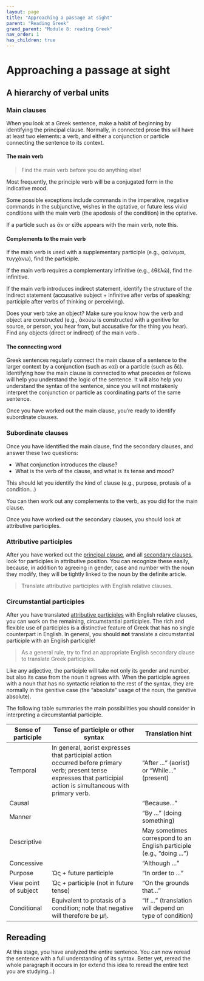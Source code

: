 ```yaml
---
layout: page
title: "Approaching a passage at sight"
parent: "Reading Greek"
grand_parent: "Module 8: reading Greek"
nav_order: 1
has_children: true
---
```


# Approaching a passage at sight


## A hierarchy of verbal units


### Main clauses


When you look at a Greek sentence, make a habit of beginning by identifying the principal clause.  Normally, in connected prose this will have at least two elements:  a verb, and either a conjunction or particle connecting the sentence to its context.


#### The main verb

>Find the main verb before you do anything else!


Most frequently, the principle verb will be a conjugated form in the indicative mood.

Some possible exceptions include commands in the imperative, negative commands in the subjunctive, wishes in the optative, or future less vivid conditions with the main verb (the apodosis of the condition) in the optative.

If a particle such as ἄν or εἴθε appears with the main verb, note this.

#### Complements to the main verb


If the main verb is used with a supplementary participle (e.g., φαίνομαι, τυγχάνω), find the participle.

If the main verb requires a complementary infinitive (e.g., ἐθέλὡ), find the infinitive.

If the main verb introduces indirect statement, identify the structure of the indirect statement (accusative subject + infinitive after verbs of speaking;  participle after verbs of thinking or perceiving).

Does your verb take an object?  Make sure you know how the verb and object are constructed (e.g., ἀκούω is constructed with a
genitive for source, or person, you hear from, but accusative for the thing you hear).  Find any objects (direct or indirect) of the main verb .

#### The connecting word


Greek sentences regularly connect the main clause of a sentence to the larger context by a conjunction (such as καί) or a particle
(such as δέ).  Identifying how the main clause is connected to what precedes or follows will help you understand the logic of the sentence. It will also help you understand the syntax of the sentence, since you will not mistakenly interpret the conjunction or particle as
coordinating parts of the same sentence.


Once you have worked out the main clause, you’re ready to identify subordinate clauses.


### Subordinate clauses

Once you have identified the main clause, find the secondary clauses, and answer these two questions:

- What conjunction introduces the clause?
- What is the verb of the clause, and what is its tense and mood?

This should let you identify the kind of clause (e.g., purpose, protasis of a condition...)


You can then work out any complements to the  verb, as you did for the main clause.


Once you have worked out the secondary clauses, you should look at attributive participles.



### Attributive participles

After you have worked out the [principal clause](../principalclause), and all [secondary clauses](../secondaryclauses), look for participles in attributive position.  You can recognize these easily, because, in addition to agreeing in gender, case and number with the noun they modify, they will be tightly linked to the noun by the definite article.

>Translate attributive participles with English relative clauses.


### Circumstantial participles


After you have translated [attributive participles](../attributiveptcpls/) with English relative clauses, you can work on the remaining, circumstantial participles. The rich and flexible use of participles is a distinctive feature of Greek that has no single counterpart in English. In general, you should **not** translate a
circumstantial participle with an English participle!

>As a general rule, try to find an appropriate English secondary clause to translate Greek participles.


Like any adjective, the participle will take not only its gender and number, but also its case from the noun it agrees with. When the participle agrees with a noun that has no syntactic relation to the rest of the syntax, they are normally in the genitive case (the
“absolute” usage of the noun, the genitive absolute).


The following table summaries the main possibilities  you should consider in interpreting a circumstantial participle.



| Sense of	participle |Tense of participle or other syntax | Translation hint |
|-------------------|--------------------|------------------|
| Temporal | In general, aorist expresses that participial action occurred before primary verb;  present tense expresses that participial action is simultaneous with primary verb. | “After ...” (aorist) or “While...” (present) |
| Causal | | “Because...” |
| Manner | | “By ...” (doing something) |
|  Descriptive | | May sometimes correspond to an English participle (e.g., “doing ...”) |
| Concessive | |“Although ...”  |
| Purpose | Ὡς  + future participle |  “In order to ...” |
| View point of subject |Ὡς  + participle (not in future tense) | “On the grounds that...” |
| Conditional | Equivalent to protasis of a condition; note that negative will therefore be μή. | “If ...”  (translation will depend  on type of condition) |


## Rereading

At this stage, you have analyzed the entire sentence. You can now reread the sentence with a full understanding of its syntax.  Better yet, reread the whole paragraph it occurs in (or extend this idea to reread the entire text you are studying...)

